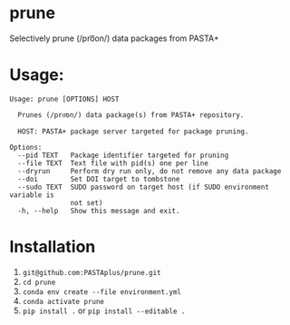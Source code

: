 # prune
Selectively prune (/pro͞on/) data packages from PASTA+

# Usage:
```
Usage: prune [OPTIONS] HOST

  Prunes (/pro͞on/) data package(s) from PASTA+ repository.

  HOST: PASTA+ package server targeted for package pruning.

Options:
  --pid TEXT   Package identifier targeted for pruning
  --file TEXT  Text file with pid(s) one per line
  --dryrun     Perform dry run only, do not remove any data package
  --doi        Set DOI target to tombstone
  --sudo TEXT  SUDO password on target host (if SUDO environment variable is
               not set)
  -h, --help   Show this message and exit.
```

# Installation

1. `git@github.com:PASTAplus/prune.git`
1. `cd prune`
1. `conda env create --file environment.yml`
1. `conda activate prune`
1. `pip install .` or `pip install --editable .`
